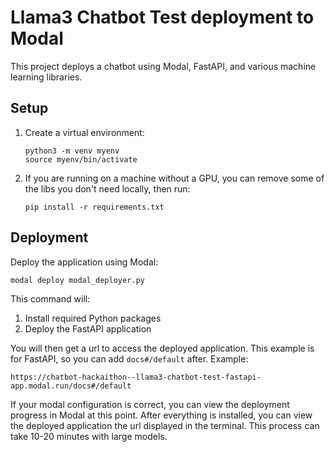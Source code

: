 # Llama3 Chatbot Test deployment to Modal

This project deploys a chatbot using Modal, FastAPI, and various machine learning libraries.

## Setup

1. Create a virtual environment:
   ```
   python3 -m venv myenv
   source myenv/bin/activate
   ```

3. If you are running on a machine without a GPU, you can remove some of the libs you don't need locally, then run:
   ```
   pip install -r requirements.txt
   ```

## Deployment

Deploy the application using Modal:
   ```
modal deploy modal_deployer.py
   ```

This command will:
1. Install required Python packages
2. Deploy the FastAPI application

You will then get a url to access the deployed application. This example is for FastAPI, so you can add `docs#/default` after. Example:

`https://chatbot-hackaithon--llama3-chatbot-test-fastapi-app.modal.run/docs#/default`

If your modal configuration is correct, you can view the deployment progress in Modal at this point. After everything is installed, you can view the deployed application the url displayed in the terminal. This process can take 10-20 minutes with large models.



